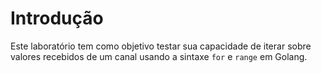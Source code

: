 # Introdução

Este laboratório tem como objetivo testar sua capacidade de iterar sobre valores recebidos de um canal usando a sintaxe `for` e `range` em Golang.
